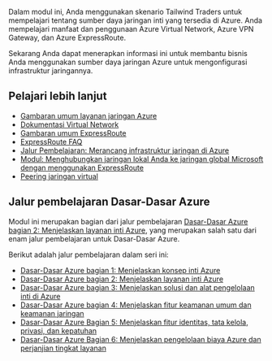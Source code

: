 Dalam modul ini, Anda menggunakan skenario Tailwind Traders untuk mempelajari tentang sumber daya jaringan inti yang tersedia di Azure. Anda mempelajari manfaat dan penggunaan Azure Virtual Network, Azure VPN Gateway, dan Azure ExpressRoute.

Sekarang Anda dapat menerapkan informasi ini untuk membantu bisnis Anda menggunakan sumber daya jaringan Azure untuk mengonfigurasi infrastruktur jaringannya.

## <a name="learn-more"></a>Pelajari lebih lanjut

- [Gambaran umum layanan jaringan Azure](https://docs.microsoft.com/azure/networking/networking-overview?azure-portal=true)
- [Dokumentasi Virtual Network](https://docs.microsoft.com/azure/virtual-network/?azure-portal=true)
- [Gambaran umum ExpressRoute](https://docs.microsoft.com/azure/expressroute/?azure-portal=true)
- [ExpressRoute FAQ](https://docs.microsoft.com/azure/expressroute/expressroute-faqs?azure-portal=true)
- [Jalur Pembelajaran: Merancang infrastruktur jaringan di Azure](https://docs.microsoft.com/learn/paths/architect-network-infrastructure/?azure-portal=true)
- [Modul: Menghubungkan jaringan lokal Anda ke jaringan global Microsoft dengan menggunakan ExpressRoute](https://docs.microsoft.com/learn/modules/connect-on-premises-network-with-expressroute/?azure-portal=true)
- [Peering jaringan virtual](https://docs.microsoft.com/azure/virtual-network/virtual-network-peering-overview?azure-portal=true)

## <a name="azure-fundamentals-learning-path"></a>Jalur pembelajaran Dasar-Dasar Azure

Modul ini merupakan bagian dari jalur pembelajaran [Dasar-Dasar Azure bagian 2: Menjelaskan layanan inti Azure](/learn/paths/az-900-describe-core-azure-services/?azure-portal=true), yang merupakan salah satu dari enam jalur pembelajaran untuk Dasar-Dasar Azure.

Berikut adalah jalur pembelajaran dalam seri ini:

- [Dasar-Dasar Azure bagian 1: Menjelaskan konsep inti Azure](/learn/paths/az-900-describe-cloud-concepts/?azure-portal=true)
- [Dasar-Dasar Azure bagian 2: Menjelaskan layanan inti Azure](/learn/paths/az-900-describe-core-azure-services/?azure-portal=true)
- [Dasar-Dasar Azure bagian 3: Menjelaskan solusi dan alat pengelolaan inti di Azure](/learn/paths/az-900-describe-core-solutions-management-tools-azure/?azure-portal=true)
- [Dasar-Dasar Azure bagian 4: Menjelaskan fitur keamanan umum dan keamanan jaringan](/learn/paths/az-900-describe-general-security-network-security-features/?azure-portal=true)
- [Dasar-Dasar Azure Bagian 5: Menjelaskan fitur identitas, tata kelola, privasi, dan kepatuhan](/learn/paths/az-900-describe-identity-governance-privacy-compliance-features/?azure-portal=true)
- [Dasar-Dasar Azure Bagian 6: Menjelaskan pengelolaan biaya Azure dan perjanjian tingkat layanan](/learn/paths/az-900-describe-azure-cost-management-service-level-agreements/?azure-portal=true)

